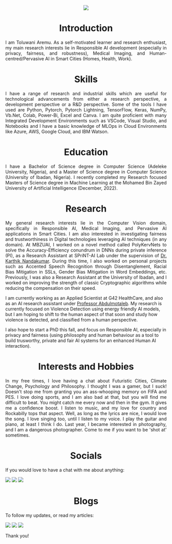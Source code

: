 <p align="center">
  <img src="https://user-images.githubusercontent.com/45424924/178570815-184ae271-dc05-4c06-ba6a-3a71c41d6b1b.png">
</p>

<h1 align="center">Introduction</h1>
<p align="justify"> I am Toluwani Aremu. As a self-motivated learner and research enthusiast, my main research interests lie in Responsible AI development (especially in privacy, fairness, and robustness), Medical Imaging, and Human-centred/Pervasive AI in Smart Cities (Homes, Health, Work). </p>

<h1 align="center">Skills</h1>
<p align="justify"> I have a range of research and industrial skills which are useful for technological advancements from either a research perspective, a development perspective or a R&D perspective. Some of the tools I have used are Python, Pytorch, Pytorch Lightning, TensorFlow, Keras, NumPy, Vb.Net, Colab, Power-Bi, Excel and Canva. I am quite proficient with many Integrated Development Environments such as VSCode, Visual Studio, and Notebooks and I have a basic knowledge of MLOps in Cloud Environments like Azure, AWS, Google Cloud, and IBM Watson. </p>

<h1 align="center">Education</h1>
<p align="justify"> I have a Bachelor of Science degree in Computer Science (Adeleke University, Nigeria), and a Master of Science degree in Computer Science (University of Ibadan, Nigeria). I recently completed my Research focused Masters of Science degree in Machine Learning at the Mohamed Bin Zayed University of Artificial Intelligence (December, 2022). </p>

<h1 align="center">Research</h1>
<p align="justify"> My general research interests lie in the Computer Vision domain, specifically in Responsible AI, Medical Imaging, and Pervasive AI applications in Smart Cities. I am also interested in investigating fairness and trustworthiness in Digital technologies leveraging AI techniques (in any domain). At MBZUAI, I worked on a novel method called PolyKervNets to solve the Accuracy-Efficiency conundrum in DNNs during private inference (PI), as a Research Assistant at SPriNT-AI Lab under the supervision of <a href="https://scholar.google.com/citations?hl=en&user=2qx0RnEAAAAJ&view_op=list_works&sortby=pubdate">Dr. Karthik Nandakumar</a>. During this time, I also worked on personal projects such as Accented Speech Recognition through Disentanglement, Racial Bias Mitigation in SSLs, Gender Bias Mitigation in Word Embeddings, etc. Previously, I was also a Research Assistant at the University of Ibadan, and I worked on improving the strength of classic Cryptographic algorithms while reducing the compensation on their speed. 

I am currently working as an Applied Scientist at G42 HealthCare, and also as an AI research assistant under [Professor Abdulmotaleb](https://scholar.google.ca/citations?hl=en&user=VcOjgngAAAAJ&view_op=list_works&sortby=pubdate). My research is currently focused on Violence Detection using energy friendly AI models, but I am hoping to shift to the human aspect of that soon and study how violence is detected, and classified from a human perspective.

I also hope to start a PhD this fall, and focus on Responsible AI, especially in privacy and fairness (using philosophy and human behaviour as a tool to build trusworthy, private and fair AI systems for an enhanced Human AI interaction).</p>

<h1 align="center">Interests and Hobbies</h1>
<p align="justify"> In my free times, I love having a chat about Futuristic Cities, Climate Change, Psychology and Philosophy. I thought I was a gamer, but I suck! Doesn't stop me from granting you an ass-whooping memory on FIFA and PES. I love doing sports, and I am also bad at that, but you will find me difficult to beat. You might catch me every now and then in the gym. It gives me a confidence boost. I listen to music, and my love for country and Rockabilly tops that aspect. Well, as long as the lyrics are nice, I would love the song. I love singing too, until I listen to my voice. I play the guitar and piano, at least I think I do. Last year, I became interested in photography, and I am a dangerous photographer. Come to me if you want to be 'shot at' sometimes.</p>

<h1 align="center">Socials</h1>
If you would love to have a chat with me about anything:

[<img src="https://img.shields.io/badge/linkedin-%230077B5.svg?&style=for-the-badge&logo=linkedin&logoColor=white" />](https://www.linkedin.com/in/toluwaniaremu/)
[<img src="https://img.shields.io/badge/Gmail-D14836?style=for-the-badge&logo=gmail&logoColor=white" />](mailto:tioluwaniaremu@gmail.com)
[<img src="https://img.shields.io/badge/Microsoft_Outlook-0078D4?style=for-the-badge&logo=microsoft-outlook&logoColor=white" />](mailto:toluwani.aremu@mbzuai.ac.ae)

<h1 align="center">Blogs</h1>
To follow my updates, or read my articles:

[<img src="https://img.shields.io/badge/Blogger-FF5722?style=for-the-badge&logo=blogger&logoColor=white" />](https://tolusophy.blogspot.com/)
[<img src="https://img.shields.io/badge/medium-%2312100E.svg?&style=for-the-badge&logo=medium&logoColor=white" />](https://medium.com/@tolusophy)
[<img src="https://img.shields.io/badge/linkedin-%230077B5.svg?&style=for-the-badge&logo=linkedin&logoColor=white" />](https://www.linkedin.com/in/toluwaniaremu/)

Thank you!
